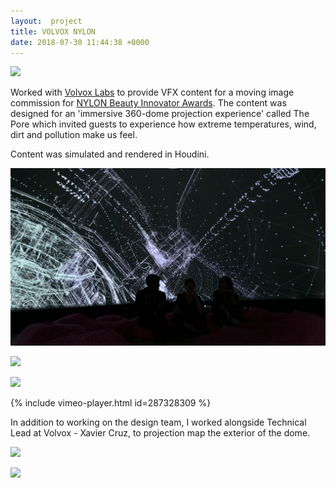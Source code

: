 ```yaml
---
layout:  project
title: VOLVOX NYLON
date: 2018-07-30 11:44:38 +0000
---
```


![](http://volvoxlabs.com/wp-content/uploads/2018/12/3.jpg)

Worked with [Volvox Labs](http://volvoxlabs.com) to provide VFX content for a moving image commission for [NYLON Beauty Innovator Awards](http://volvoxlabs.com/nylon-dome-content/). The content was designed for an 'immersive 360-dome projection experience' called The Pore which invited guests to experience how extreme temperatures, wind, dirt and pollution make us feel.

Content was simulated and rendered in Houdini.


![](/assets/volvox/2.png)

![](http://volvoxlabs.com/wp-content/uploads/2018/12/5.jpg)

![](http://volvoxlabs.com/wp-content/uploads/2018/12/2.jpg)

{% include vimeo-player.html id=287328309 %}


In addition to working on the design team, I worked alongside Technical Lead at Volvox - Xavier Cruz, to projection map the exterior of the dome.

![](http://volvoxlabs.com/wp-content/uploads/2018/12/DSC04916.jpg)

![](http://volvoxlabs.com/wp-content/uploads/2018/12/DSC05033.jpg)
